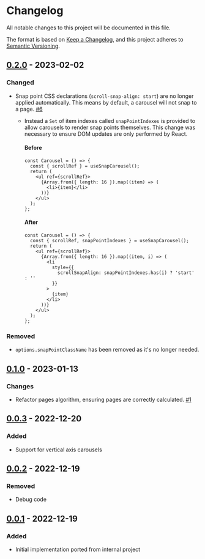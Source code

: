 # Changelog

All notable changes to this project will be documented in this file.

The format is based on [Keep a Changelog](https://keepachangelog.com/en/1.0.0/),
and this project adheres to [Semantic Versioning](https://semver.org/spec/v2.0.0.html).

## [0.2.0] - 2023-02-02

### Changed

- Snap point CSS declarations (`scroll-snap-align: start`) are no longer applied automatically. This means by default, a carousel will not snap to a page. [#6](https://github.com/richardscarrott/react-snap-carousel/issues/6)

  - Instead a `Set` of item indexes called `snapPointIndexes` is provided to allow carousels to render snap points themselves. This change was necessary to ensure DOM updates are only performed by React.

    #### Before

    ```tsx
    const Carousel = () => {
      const { scrollRef } = useSnapCarousel();
      return (
        <ul ref={scrollRef}>
          {Array.from({ length: 16 }).map((item) => (
            <li>{item}</li>
          ))}
        </ul>
      );
    };
    ```

    #### After

    ```tsx
    const Carousel = () => {
      const { scrollRef, snapPointIndexes } = useSnapCarousel();
      return (
        <ul ref={scrollRef}>
          {Array.from({ length: 16 }).map((item, i) => (
            <li
              style={{
                scrollSnapAlign: snapPointIndexes.has(i) ? 'start' : ''
              }}
            >
              {item}
            </li>
          ))}
        </ul>
      );
    };
    ```

### Removed

- `options.snapPointClassName` has been removed as it's no longer needed.

## [0.1.0] - 2023-01-13

### Changes

- Refactor pages algorithm, ensuring pages are correctly calculated. [#1](https://github.com/richardscarrott/react-snap-carousel/issues/1)

## [0.0.3] - 2022-12-20

### Added

- Support for vertical axis carousels

## [0.0.2] - 2022-12-19

### Removed

- Debug code

## [0.0.1] - 2022-12-19

### Added

- Initial implementation ported from internal project

[unreleased]: https://github.com/richardscarrott/react-snap-carousel/compare/v0.2.0...HEAD
[0.2.0]: https://github.com/richardscarrott/react-snap-carousel/compare/v0.1.0...v0.2.0
[0.1.0]: https://github.com/richardscarrott/react-snap-carousel/compare/v0.0.3...v0.1.0
[0.0.3]: https://github.com/richardscarrott/react-snap-carousel/compare/v0.0.2...v0.0.3
[0.0.2]: https://github.com/richardscarrott/react-snap-carousel/compare/v0.0.1...v0.0.2
[0.0.1]: https://github.com/richardscarrott/react-snap-carousel/releases/tag/v0.0.1
